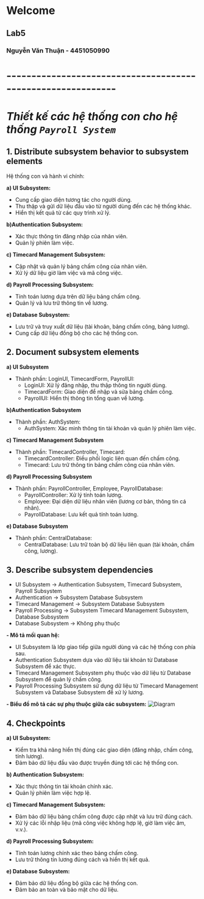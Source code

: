 # Welcome
## Lab5
### Nguyễn Văn Thuận - 4451050990
# ------------------------------------------------------------

# ***Thiết kế các hệ thống con cho hệ thống `Payroll System`***

## 1. Distribute subsystem behavior to subsystem elements  
Hệ thống con và hành vi chính:

**a) UI Subsystem:**

- Cung cấp giao diện tương tác cho người dùng.
- Thu thập và gửi dữ liệu đầu vào từ người dùng đến các hệ thống khác.
- Hiển thị kết quả từ các quy trình xử lý.

**b)Authentication Subsystem:**

- Xác thực thông tin đăng nhập của nhân viên.
- Quản lý phiên làm việc.

**c) Timecard Management Subsystem:**

- Cập nhật và quản lý bảng chấm công của nhân viên.
- Xử lý dữ liệu giờ làm việc và mã công việc.

**d) Payroll Processing Subsystem:**

- Tính toán lương dựa trên dữ liệu bảng chấm công.
- Quản lý và lưu trữ thông tin về lương.

**e) Database Subsystem:**

- Lưu trữ và truy xuất dữ liệu (tài khoản, bảng chấm công, bảng lương).
- Cung cấp dữ liệu đồng bộ cho các hệ thống con.


## 2. Document subsystem elements
**a) UI Subsystem**
- Thành phần: LoginUI, TimecardForm, PayrollUI:
    + LoginUI: Xử lý đăng nhập, thu thập thông tin người dùng.
    + TimecardForm: Giao diện để nhập và sửa bảng chấm công.
    + PayrollUI: Hiển thị thông tin tổng quan về lương.

**b)Authentication Subsystem**
- Thành phần: AuthSystem:
    + AuthSystem: Xác minh thông tin tài khoản và quản lý phiên làm việc.

**c) Timecard Management Subsystem**
- Thành phần: TimecardController, Timecard:
    + TimecardController: Điều phối logic liên quan đến chấm công.
    + Timecard: Lưu trữ thông tin bảng chấm công của nhân viên.

**d) Payroll Processing Subsystem**
- Thành phần: PayrollController, Employee, PayrollDatabase:
    + PayrollController: Xử lý tính toán lương.
    + Employee: Đại diện dữ liệu nhân viên (lương cơ bản, thông tin cá nhân).
    + PayrollDatabase: Lưu kết quả tính toán lương.

**e) Database Subsystem**
- Thành phần: CentralDatabase:
    + CentralDatabase: Lưu trữ toàn bộ dữ liệu liên quan (tài khoản, chấm công, lương).


## 3. Describe subsystem dependencies

- UI Subsystem -> Authentication Subsystem, Timecard Subsystem, Payroll Subsystem
- Authentication -> Subsystem	Database Subsystem
- Timecard Management -> Subsystem	Database Subsystem
- Payroll Processing -> Subsystem	Timecard Management Subsystem, Database Subsystem
- Database Subsystem -> Không phụ thuộc

**- Mô tả mối quan hệ:**
- UI Subsystem là lớp giao tiếp giữa người dùng và các hệ thống con phía sau.
- Authentication Subsystem dựa vào dữ liệu tài khoản từ Database Subsystem để xác thực.
- Timecard Management Subsystem phụ thuộc vào dữ liệu từ Database Subsystem để quản lý chấm công.
- Payroll Processing Subsystem sử dụng dữ liệu từ Timecard Management Subsystem và Database Subsystem để xử lý lương.

**- Biểu đồ mô tả các sự phụ thuộc giữa các subsystem:**
![Diagram](https://www.planttext.com/api/plantuml/png/Z5H1JiCm4Bpx5LOkdFe13gYeKAaIIAWbtBVEqhWuTcGxI1NYPHnu4b_0Rft43ab4ZhipdjdPLNw-lfV6WhPD9KWDx0qEIBCdE6ab1DsTZCKgen-4kgzhvnkwQ_OcQVgF2J26FgW3b_bcK7tc5JBGnLhfQj0AQe7oILAnsyQMA2rdOBcISy8UUN4y-b3hW3w2T8NAFJhtMWjVAMczFTGJWE4qMXsHsLxa3YpimU2egJPfns9e39U7EKy1FMafz6SLs-QSpdrL2tL2zDY9gKTQaNfGTjfNT8lYl3fJyjgGS1rqiRY95aQlaqLZbk3Ys_78IxPTEGLtr-IHsqQsXOn4SXuO3-cnBo1uuRJfIcFXZO0m6KcqOpFz4Zmvhy_Ktj88B6Q7CNZTY7_n9g_gF2LQpV7TEIz1ks1Mga1dlKyYoYMr7Swkp-WlQkWwDxrTwbrCaORvhj6oiglIZNnLKzJ17NlspYgDRIEGoH9buNzSlm000F__0m00)

## 4. Checkpoints
**a) UI Subsystem:**
- Kiểm tra khả năng hiển thị đúng các giao diện (đăng nhập, chấm công, tính lương).
- Đảm bảo dữ liệu đầu vào được truyền đúng tới các hệ thống con.

**b) Authentication Subsystem:**
- Xác thực thông tin tài khoản chính xác.
- Quản lý phiên làm việc hợp lệ.

**c) Timecard Management Subsystem:**
- Đảm bảo dữ liệu bảng chấm công được cập nhật và lưu trữ đúng cách.
- Xử lý các lỗi nhập liệu (mã công việc không hợp lệ, giờ làm việc âm, v.v.).

**d) Payroll Processing Subsystem:**
- Tính toán lương chính xác theo bảng chấm công.
- Lưu trữ thông tin lương đúng cách và hiển thị kết quả.

**e) Database Subsystem:**
- Đảm bảo dữ liệu đồng bộ giữa các hệ thống con.
- Đảm bảo an toàn và bảo mật cho dữ liệu.
